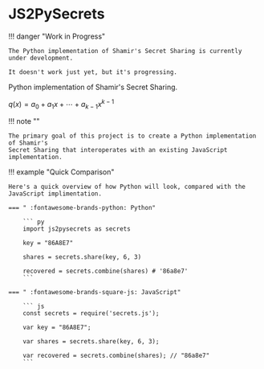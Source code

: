# JS2PySecrets

!!! danger "Work in Progress"

	The Python implementation of Shamir's Secret Sharing is currently under development.  
	
	It doesn't work just yet, but it's progressing.


Python implementation of Shamir's Secret Sharing.

$q(x) = a_0 + a_1x + \dotsi + a_{k-1}x^{k-1}$

!!! note ""

    The primary goal of this project is to create a Python implementation of Shamir's
    Secret Sharing that interoperates with an existing JavaScript implementation.

<!--
/// html | inline



            <div class="row">
                <div class="col-sm-6">
                    <h2>Split</h2>
                    <div>
                        Require
                        <input class="required form-control" type="number" value="3" min="2" max="255">
                        parts from
                        <input class="total form-control" type="number" value="5" min="2" max="255">
                        to reconstruct the following secret
                    </div>
                    <textarea class="secret form-control" rows=10 placeholder="Enter your secret here"></textarea>
                    <h2>Usage</h2>
                    <p>Double click each part below to select the content for that part. Copy and paste the content for each part into <span class="distributesize">5</span> individual files on your computer.</p>
                    <p>Distribute one file to each person in your group.</p>
                    <p>If <span class="recreatesize">3</span> of those people can combine the contents of their file using this page, they can view the secret.</p>
                    <p>Remember to delete the parts from your computer once you're finished. If you use a rubbish bin for deleted files, also remove them from the rubbish bin.</p>
                    <p class="error text-danger"></p>
                    <h2>Parts</h2>
                    <ol class="generated">
                        <li>Enter your secret above.</li>
                    </ol>
                </div></div>

///
-->
  
!!! example "Quick Comparison"

	Here's a quick overview of how Python will look, compared with the JavaScript implimentation.

	=== " :fontawesome-brands-python: Python"

		``` py
		import js2pysecrets as secrets
	
		key = "86A8E7"
	
		shares = secrets.share(key, 6, 3)
		
		recovered = secrets.combine(shares) # '86a8e7'
		```

	=== " :fontawesome-brands-square-js: JavaScript"

		``` js
		const secrets = require('secrets.js');
	
		var key = "86A8E7";
	
		var shares = secrets.share(key, 6, 3);
		
		var recovered = secrets.combine(shares); // "86a8e7"
		```
		

